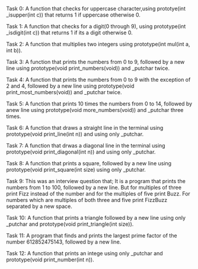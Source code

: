 Task 0: A function that checks for uppercase character,using prototye(int _isupper(int c)) that returns 1 if uppercase otherwise 0.

Task 1: A function that checks for a digit(0 through 9), using prototype(int _isdigit(int c)) that returns 1 if its a digit otherwise 0.

Task 2: A function that multiplies two integers using prototype(int mul(int a, int b)).

Task 3: A function that prints the numbers from 0 to 9, followed by a new line using prototype(void print_numbers(void)) and _putchar twice.

Task 4: A function that prints the numbers from 0 to 9 with the exception of 2 and 4, followed by a new line using prototype(void print_most_numbers(void)) and _putchar twice.

Task 5: A function that prints 10 times the numbers from 0 to 14, followed by anew line using prototype(void more_numbers(void)) and _putchar three times.

Task 6: A function that draws a straight line in the terminal using prototype(void print_line(int n)) and using  only _putchar.

Task 7: A function that drwas a diagonal line in the terminal using prototype(void print_diagonal(int n)) and using only _putchar.

Task 8: A function that prints a square, followed by a new line using prototype(void print_square(int size) using only _putchar.

Task 9: This was an interview question that; It is a program that prints the numbers from 1 to 100, followed by a new line. But for multiples of three print Fizz instead of the number and for the multiples of five print Buzz. For numbers which are multiples of both three and five print FizzBuzz separated by a new space.

Task 10: A function that prints a triangle followed by a new line using only _putchar and prototype(void print_triangle(int size)).

Task 11: A program that finds and prints the largest prime factor of the number 612852475143, followed by a new line.

Task 12: A function that prints an intege using only _putchar and prototype(void print_number(int n)).